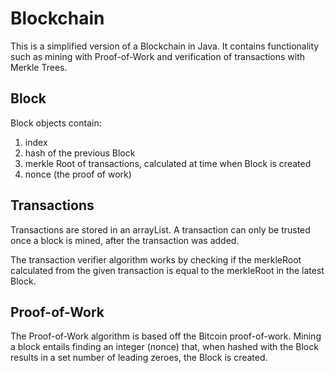 # Blockchain
This is a simplified version of a Blockchain in Java. It contains functionality such as mining with Proof-of-Work and verification of transactions with Merkle Trees. 

## Block
Block objects contain: 
  1. index
  2. hash of the previous Block
  3. merkle Root of transactions, calculated at time when Block is created 
  4. nonce (the proof of work)
## Transactions
Transactions are stored in an arrayList. A transaction can only be trusted once a block is mined, after the transaction was added. 

The transaction verifier algorithm works by checking if the merkleRoot calculated from the given transaction is equal to the merkleRoot in the latest Block. 

## Proof-of-Work
The Proof-of-Work algorithm is based off the Bitcoin proof-of-work. Mining a block entails finding an integer (nonce) that, when hashed with the Block results in a set number of leading zeroes, the Block is created. 
